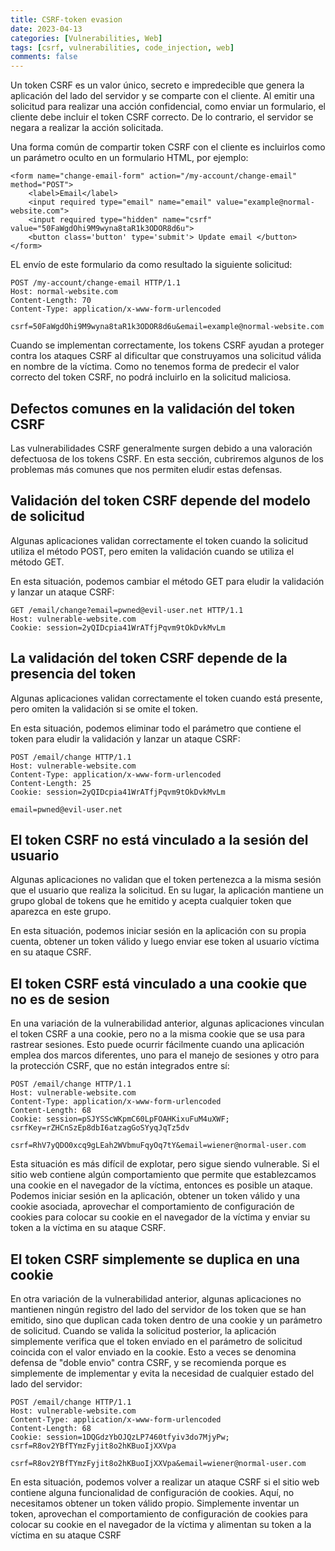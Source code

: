 ```yaml
---
title: CSRF-token evasion
date: 2023-04-13
categories: [Vulnerabilities, Web]
tags: [csrf, vulnerabilities, code_injection, web]
comments: false
---
```


Un token CSRF es un valor único, secreto e impredecible que genera la aplicación del lado del servidor y se comparte con el cliente. Al emitir una solicitud para realizar una acción confidencial, como enviar un formulario, el cliente debe incluir el token CSRF correcto. De lo contrario, el servidor se negara a realizar la acción solicitada.

Una forma común de compartir token CSRF con el cliente es incluirlos como un parámetro oculto en un formulario HTML, por ejemplo:
```
<form name="change-email-form" action="/my-account/change-email" method="POST">
    <label>Email</label>
    <input required type="email" name="email" value="example@normal-website.com">
    <input required type="hidden" name="csrf" value="50FaWgdOhi9M9wyna8taR1k3ODOR8d6u">
    <button class='button' type='submit'> Update email </button>
</form>
```
EL envío de este formulario da como resultado la siguiente solicitud:
```
POST /my-account/change-email HTTP/1.1
Host: normal-website.com
Content-Length: 70
Content-Type: application/x-www-form-urlencoded

csrf=50FaWgdOhi9M9wyna8taR1k3ODOR8d6u&email=example@normal-website.com
```

Cuando se implementan correctamente, los tokens CSRF ayudan a proteger contra los ataques CSRF al dificultar que construyamos una solicitud válida en nombre de la víctima. Como no tenemos forma de predecir el valor correcto del token CSRF, no podrá incluirlo en la solicitud maliciosa.

## Defectos comunes en la validación del token CSRF
Las vulnerabilidades CSRF generalmente surgen debido a una valoración defectuosa de los tokens CSRF. En esta sección, cubriremos algunos de los problemas más comunes que nos permiten eludir estas defensas.

## Validación del token CSRF depende del modelo de solicitud 
Algunas aplicaciones validan correctamente el token cuando la solicitud utiliza el método POST, pero emiten la validación cuando se utiliza el método GET.

En esta situación, podemos cambiar el método GET para eludir la validación y lanzar un ataque CSRF:
```
GET /email/change?email=pwned@evil-user.net HTTP/1.1
Host: vulnerable-website.com
Cookie: session=2yQIDcpia41WrATfjPqvm9tOkDvkMvLm
```

## La validación del token CSRF depende de la presencia del token
Algunas aplicaciones validan correctamente el token cuando está presente, pero omiten la validación si se omite el token.

En esta situación, podemos eliminar todo el parámetro que contiene el token para eludir la validación y lanzar un ataque CSRF:
```
POST /email/change HTTP/1.1
Host: vulnerable-website.com
Content-Type: application/x-www-form-urlencoded
Content-Length: 25
Cookie: session=2yQIDcpia41WrATfjPqvm9tOkDvkMvLm

email=pwned@evil-user.net
```

## El token CSRF no está vinculado a la sesión del usuario
Algunas aplicaciones no validan que el token pertenezca a la misma sesión que el usuario que realiza la solicitud. En su lugar, la aplicación mantiene un grupo global de tokens que he emitido y acepta cualquier token que aparezca en este grupo.

En esta situación, podemos iniciar sesión en la aplicación con su propia cuenta, obtener un token válido y luego enviar ese token al usuario víctima en su ataque CSRF.

## El token CSRF está vinculado a una cookie que no es de sesion
En una variación de la vulnerabilidad anterior, algunas aplicaciones vinculan el token CSRF a una cookie, pero no a la misma cookie que se usa para rastrear sesiones. Esto puede ocurrir fácilmente cuando una aplicación emplea dos marcos diferentes, uno para el manejo de sesiones y otro para la protección CSRF, que no están integrados entre sí:
```
POST /email/change HTTP/1.1
Host: vulnerable-website.com
Content-Type: application/x-www-form-urlencoded
Content-Length: 68
Cookie: session=pSJYSScWKpmC60LpFOAHKixuFuM4uXWF; csrfKey=rZHCnSzEp8dbI6atzagGoSYyqJqTz5dv

csrf=RhV7yQDO0xcq9gLEah2WVbmuFqyOq7tY&email=wiener@normal-user.com
```
Esta situación es más difícil de explotar, pero sigue siendo vulnerable. Si el sitio web contiene algún comportamiento que permite que establezcamos una cookie en el navegador de la víctima, entonces es posible un ataque. Podemos iniciar sesión en la aplicación, obtener un token válido y  una cookie asociada, aprovechar el comportamiento de configuración de cookies para colocar su cookie en el navegador de la víctima y enviar su token a la víctima en su ataque CSRF.

## El token CSRF simplemente se duplica en una cookie
En otra variación de la vulnerabilidad anterior, algunas aplicaciones no mantienen ningún registro del lado del servidor de los token que se han emitido, sino que duplican cada token dentro de una cookie y un parámetro de solicitud. Cuando se valida la solicitud posterior, la aplicación simplemente verifica que el token enviado en el parámetro de solicitud coincida con el valor enviado en la cookie. Esto a veces se denomina defensa de "doble envio" contra CSRF, y se recomienda porque es simplemente de implementar y evita la necesidad de cualquier estado del lado del servidor:
```
POST /email/change HTTP/1.1
Host: vulnerable-website.com
Content-Type: application/x-www-form-urlencoded
Content-Length: 68
Cookie: session=1DQGdzYbOJQzLP7460tfyiv3do7MjyPw; csrf=R8ov2YBfTYmzFyjit8o2hKBuoIjXXVpa

csrf=R8ov2YBfTYmzFyjit8o2hKBuoIjXXVpa&email=wiener@normal-user.com
```

En esta situación, podemos volver a realizar un ataque CSRF si el sitio web contiene alguna funcionalidad de configuración de cookies. Aquí, no necesitamos obtener un token válido propio. Simplemente inventar un token, aprovechan el comportamiento de configuración de cookies para colocar su cookie en el navegador de la víctima y alimentan su token a la víctima en su ataque CSRF
